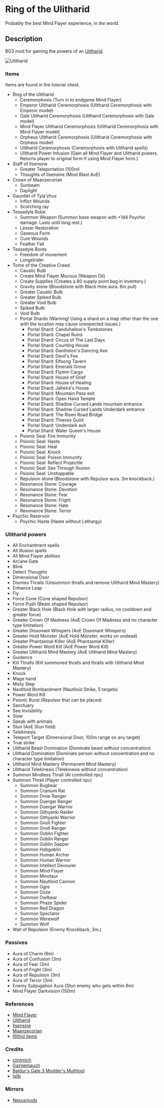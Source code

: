 # Ring of the Ulitharid

Probably the best Mind Flayer experience, *in the world*.

## Description

BG3 mod for gaining the powers of an [Ulitharid](https://forgottenrealms.fandom.com/wiki/Ulitharid).

![Ulitharid](https://static.wikia.nocookie.net/forgottenrealms/images/b/bd/Ulitharid-5e.jpg/revision/latest?cb=20171010175905)

### Items

Items are found in the tutorial chest.

- Ring of the Ulitharid
  - Ceremorphosis (Turn in to endgame Mind Flayer)
  - Emperor Ulitharid Ceremorphosis (Ulitharid Ceremorphosis with Emperor model)
  - Gale Ulitharid Ceremorphosis (Ulitharid Ceremorphosis with Gale model)
  - Mind Flayer Ulitharid Ceremorphosis (Ulitharid Ceremorphosis with Mind Flayer model)
  - Orpheus Ulitharid Ceremorphosis (Ulitharid Ceremorphosis with Orpheus model)
  - Ulitharid Ceremorphosis (Ceremorphosis with Ulitharid spells)
  - Ulitharid Power Infusion (Gain all Mind Flayer and Ulitharid powers. Returns player to original form if using Mind Flayer form.)
- Staff of Ilsensine
  - Greater Teleportation (100m)
  - Thoughts of Ilsensine (Mind Blast AoE)
- Crown of Maanzecorian
  - Sunbeam
  - Daylight
- Gauntlet of Tyla'zhus
  - Inflict Wounds
  - Scorching ray
- Tessadyle Robe
  - Summon Weapon (Summon base weapon with +1d4 Psychic damage. Lasts until long rest.)
  - Lesser Restoration
  - Gaseous Form
  - Cure Wounds
  - Feather Fall
- Tessadyle Boots
  - Freedom of movement
  - Longstrider
- Tome of the Creative Creed
  - Caustic Bulb
  - Create Mind Flayer Mucous (Weapon Oil)
  - Create Supplies (Creates a 80 supply point bag in inventory.)
  - Gravity stone (Bloodstone with Black Hole aura. 6m pull)
  - Greater Caustic Bulb
  - Greater Spiked Bulb
  - Greater Void Bulb
  - Spiked Bulb
  - Void Bulb
  - Portal Shards (Warning! Using a shard on a map other than the one with the location may cause unexpected issues.)
    - Portal Shard: Canduhallow's Tombstones
    - Portal Shard: Chapel Ruins
    - Portal Shard: Circus of The Last Days
    - Portal Shard: Counting House
    - Portal Shard: Danthelon's Dancing Axe
    - Portal Shard: Devil's Fee
    - Portal Shard: Elfsong Tavern
    - Portal Shard: Emerald Grove
    - Portal Shard: Flymm Cargo
    - Portal Shard: House of Grief
    - Portal Shard: House of Healing
    - Portal Shard: Jaheira's House
    - Portal Shard: Mountain Pass exit
    - Portal Shard: Open Hand Temple
    - Portal Shard: Shadow Cursed Lands mountain entrance
    - Portal Shard: Shadow Cursed Lands Underdark entrance
    - Portal Shard: The Risen Road Bridge
    - Portal Shard: Thieves Guild
    - Portal Shard: Underdark exit
    - Portal Shard: Water Queen's House
  - Psionic Seal: Fire Immunity
  - Psionic Seal: Haste
  - Psionic Seal: Heal
  - Psionic Seal: Knock
  - Psionic Seal: Poison Immunity
  - Psionic Seal: Reflect Projectile
  - Psionic Seal: See Through Illusion
  - Psionic Seal: Unstoppable
  - Repulsion stone (Bloodstone with Repulsor aura. 3m knockback.)
  - Resonance Stone: Courage
  - Resonance Stone: Devotion
  - Resonance Stone: Fear
  - Resonance Stone: Fright
  - Resonance Stone: Hate
  - Resonance Stone: Terror
- Psychic Reservoir
  - Psychic Haste (Haste without Lethargy)

### Ulitharid powers

- All Enchantment spells
- All Illusion spells
- All Mind Flayer abilities
- Arcane Gate
- Blink
- Detect Thoughts
- Dimensional Door
- Dismiss Thralls (Unsummon thralls and remove Ulitharid Mind Mastery)
- Enhance Leap
- Fly
- Force Cone (Cone shaped Repulsor)
- Force Push (Beam shaped Repulsor)
- Greater Black Hole (Black Hole with larger radius, no cooldown and greater force)
- Greater Crown Of Madness (AoE Crown Of Madness and no character type limitation)
- Greater Dissonant Whispers (AoE Dissonant Whispers)
- Greater Hold Monster (AoE Hold Monster, works on undead)
- Greater Phantasmal Killer (AoE Phantasmal Killer)
- Greater Power Word Kill (AoE Power Word Kill)
- Greater Ulitharid Mind Mastery (AoE Ulitharid Mind Mastery)
- Guidance
- Kill Thralls (Kill summoned thralls and thralls with Ulitharid Mind Mastery)
- Knock
- Mage hand
- Misty Step
- Nautiloid Bombardment (Nautiloid Strike, 5 targets)
- Power Word Kill
- Psionic Burst (Repulsor that can be placed)
- Sanctuary
- See Invisibility
- Slow
- Speak with animals
- Stun (AoE Stun field)
- Telekinesis
- Teleport Target (Dimensional Door, 100m range on any target)
- True strike
- Ulitharid Beast Domination (Dominate beast without concentration)
- Ulitharid Domination (Dominate person without concentration and no character type limitation)
- Ulitharid Mind Mastery (Permanent Mind Mastery)
- Ulitharid Telekinesis (Telekinesis without concentration)
- Summon Mindless Thrall (AI controlled npc)
- Summon Thrall (Player controlled npc)
  - Summon Bugbear
  - Summon Cranium Rat
  - Summon Drow Ranger
  - Summon Duergar Ranger
  - Summon Duergar Warrior
  - Summon Githyanki Raider
  - Summon Githyanki Warrior
  - Summon Gnoll Fighter
  - Summon Gnoll Ranger
  - Summon Goblin Fighter
  - Summon Goblin Ranger
  - Summon Goblin Sapper
  - Summon Hobgoblin
  - Summon Human Archer
  - Summon Human Warrior
  - Summon Intellect Devourer
  - Summon Mind Flayer
  - Summon Minotaur
  - Summon Nautiloid Cannon
  - Summon Ogre
  - Summon Ooze
  - Summon Owlbear
  - Summon Phaze Spider
  - Summon Red Dragon
  - Summon Spectator
  - Summon Werewolf
  - Summon Wolf
- Wall of Repulsion (Enemy Knockback, 3m.)

### Passives

- Aura of Charm (6m)
- Aura of Confusion (3m)
- Aura of Fear (3m)
- Aura of Fright (3m)
- Aura of Repulsion (3m)
- Aura of Terror (3m)
- Enemy Subjugation Aura (Stun enemy who gets within 6m)
- Mind Flayer Darkvision (150m)

### References

- [Mind Flayer](https://forgottenrealms.fandom.com/wiki/Mind_flayer)
- [Ulitharid](https://forgottenrealms.fandom.com/wiki/Ulitharid)
- [Ilsensine](https://forgottenrealms.fandom.com/wiki/Ilsensine)
- [Maanzecorian](https://forgottenrealms.fandom.com/wiki/Maanzecorian)
- [Illithid items](https://forgottenrealms.fandom.com/wiki/Category:Illithid_items)

### Credits

- [clintmich](https://www.nexusmods.com/baldursgate3/mods/286)
- [Gazgemauch](https://www.nexusmods.com/baldursgate3/mods/900)
- [Baldur's Gate 3 Modder's Multitool](https://github.com/ShinyHobo/BG3-Modders-Multitool)
- [lslib](https://github.com/Norbyte/lslib)

### Mirrors

- [Nexusmods](https://www.nexusmods.com/baldursgate3/mods/3956)